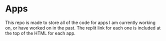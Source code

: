 # Apps

This repo is made to store all of the code for apps I am currently working on, or have worked on in the past. The replit link for each one is included at the top of the HTML for each app. 
